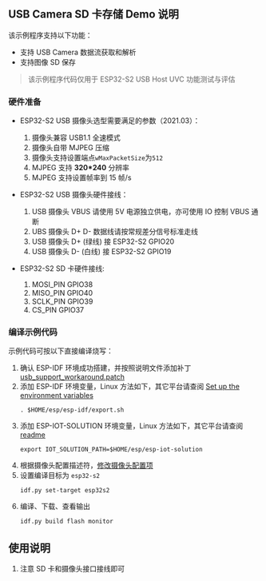 ## USB Camera SD 卡存储 Demo 说明

该示例程序支持以下功能：

* 支持 USB Camera 数据流获取和解析
* 支持图像 SD 保存

> 该示例程序代码仅用于 ESP32-S2 USB Host UVC 功能测试与评估

### 硬件准备

* ESP32-S2 USB 摄像头选型需要满足的参数（2021.03）：

    1. 摄像头兼容 USB1.1 全速模式
    2. 摄像头自带 MJPEG 压缩
    3. 摄像头支持设置端点`wMaxPacketSize`为`512`
    4. MJPEG 支持 **320*240** 分辨率
    5. MJPEG 支持设置帧率到 15 帧/s

* ESP32-S2 USB 摄像头硬件接线：
    1. USB 摄像头 VBUS 请使用 5V 电源独立供电，亦可使用 IO 控制 VBUS 通断
    2. UBS 摄像头 D+ D- 数据线请按常规差分信号标准走线
    3. USB 摄像头 D+ (绿线) 接 ESP32-S2 GPIO20
    4. USB 摄像头 D- (白线) 接 ESP32-S2 GPIO19

* ESP32-S2 SD 卡硬件接线:
    1. MOSI_PIN GPIO38
    2. MISO_PIN GPIO40
    3. SCLK_PIN GPIO39
    4. CS_PIN   GPIO37

### 编译示例代码

示例代码可按以下直接编译烧写：

1. 确认 ESP-IDF 环境成功搭建，并按照说明文件添加补丁 [usb_support_workaround.patch](../../usb/idf_usb_support_patch/readme.md)
2. 添加 ESP-IDF 环境变量，Linux 方法如下，其它平台请查阅 [Set up the environment variables](https://docs.espressif.com/projects/esp-idf/en/latest/esp32/get-started/index.html#step-4-set-up-the-environment-variables)
    ```
    . $HOME/esp/esp-idf/export.sh
    ```
3. 添加 ESP-IOT-SOLUTION 环境变量，Linux 方法如下，其它平台请查阅 [readme](../../../README_CN.md)
    ```
    export IOT_SOLUTION_PATH=$HOME/esp/esp-iot-solution
    ```
4. 根据摄像头配置描述符，[修改摄像头配置项](../../../components/usb/uvc_stream/README.md)
5. 设置编译目标为 `esp32-s2`
    ```
    idf.py set-target esp32s2
    ```
6. 编译、下载、查看输出
    ```
    idf.py build flash monitor
    ```

## 使用说明

1. 注意 SD 卡和摄像头接口接线即可
